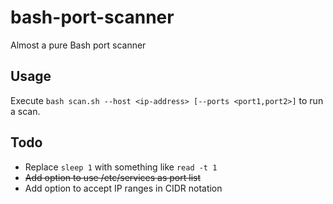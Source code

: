 # bash-port-scanner
Almost a pure Bash port scanner

## Usage
Execute ``bash scan.sh --host <ip-address> [--ports <port1,port2>]`` to run a scan.

## Todo
* Replace ``sleep 1`` with something like ``read -t 1``
* ~~Add option to use /etc/services as port list~~
* Add option to accept IP ranges in CIDR notation
